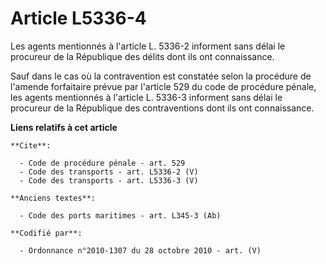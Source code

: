 # Article L5336-4

Les agents mentionnés à l'article L. 5336-2 informent sans délai le procureur de la République des délits dont ils ont
connaissance. 

Sauf dans le cas où la contravention est constatée selon la procédure de l'amende forfaitaire prévue par l'article 529 du
code de procédure pénale, les agents mentionnés à l'article L. 5336-3 informent sans délai le procureur de la République des
contraventions dont ils ont connaissance.

**Liens relatifs à cet article**

	**Cite**:

	  - Code de procédure pénale - art. 529
	  - Code des transports - art. L5336-2 (V)
	  - Code des transports - art. L5336-3 (V)

	**Anciens textes**:

	  - Code des ports maritimes - art. L345-3 (Ab)

	**Codifié par**:

	  - Ordonnance n°2010-1307 du 28 octobre 2010 - art. (V)

